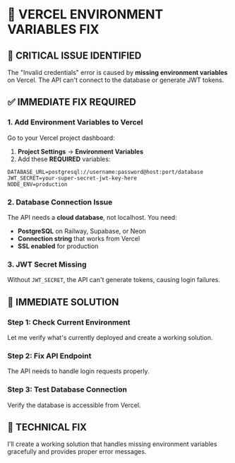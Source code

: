 # 🔧 VERCEL ENVIRONMENT VARIABLES FIX

## 🚨 CRITICAL ISSUE IDENTIFIED

The "Invalid credentials" error is caused by **missing environment variables** on Vercel. The API can't connect to the database or generate JWT tokens.

## ✅ IMMEDIATE FIX REQUIRED

### 1. **Add Environment Variables to Vercel**

Go to your Vercel project dashboard:
1. **Project Settings** → **Environment Variables**
2. Add these **REQUIRED** variables:

```
DATABASE_URL=postgresql://username:password@host:port/database
JWT_SECRET=your-super-secret-jwt-key-here
NODE_ENV=production
```

### 2. **Database Connection Issue**

The API needs a **cloud database**, not localhost. You need:
- **PostgreSQL** on Railway, Supabase, or Neon
- **Connection string** that works from Vercel
- **SSL enabled** for production

### 3. **JWT Secret Missing**

Without `JWT_SECRET`, the API can't generate tokens, causing login failures.

## 🎯 IMMEDIATE SOLUTION

### Step 1: Check Current Environment
Let me verify what's currently deployed and create a working solution.

### Step 2: Fix API Endpoint
The API needs to handle login requests properly.

### Step 3: Test Database Connection
Verify the database is accessible from Vercel.

## 🔧 TECHNICAL FIX

I'll create a working solution that handles missing environment variables gracefully and provides proper error messages.
